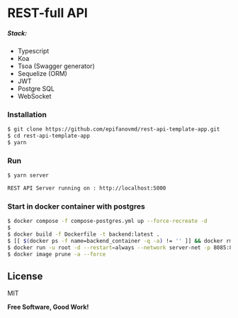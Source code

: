 # REST-full API

##### Stack:
  - Typescript
  - Koa
  - Tsoa (Swagger generator)
  - Sequelize (ORM)
  - JWT
  - Postgre SQL
  - WebSocket
  

### Installation
```sh
$ git clone https://github.com/epifanovmd/rest-api-template-app.git
$ cd rest-api-template-app
$ yarn
```

### Run
```sh
$ yarn server
```
```sh
REST API Server running on : http://localhost:5000
```

### Start in docker container with postgres
```sh
$ docker compose -f compose-postgres.yml up --force-recreate -d
$
$ docker build -f Dockerfile -t backend:latest .
$ [[ $(docker ps -f name=backend_container -q -a) != '' ]] && docker rm --force $(docker ps -f name=backend_container -q -a)
$ docker run -u root -d --restart=always --network server-net -p 8085:8181 --name backend_container backend:latest
$ docker image prune -a --force
```

License
----

MIT

**Free Software, Good Work!**
